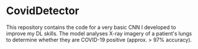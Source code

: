 # CovidDetector

This repository contains the code for a very basic CNN I developed to improve my DL skills. The model analyses X-ray imagery of a patient's lungs to determine whether they are COVID-19 positive (approx. > 97%  accuracy).
